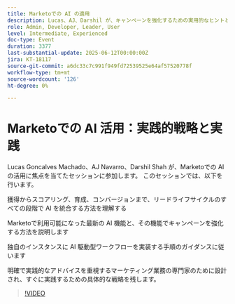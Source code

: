 ```yaml
---
title: Marketoでの AI の適用
description: Lucas、AJ、Darshil が、キャンペーンを強化するための実用的なヒントと新しいツールを使用して、リードスコアリングからコンバージョンまで、Marketoで AI を使用する方法を説明します。
role: Admin, Developer, Leader, User
level: Intermediate, Experienced
doc-type: Event
duration: 3377
last-substantial-update: 2025-06-12T00:00:00Z
jira: KT-18117
source-git-commit: a6dc33c7c991f949fd72539525e64af57520778f
workflow-type: tm+mt
source-wordcount: '126'
ht-degree: 0%

---
```



# Marketoでの AI 活用：実践的戦略と実践

Lucas Goncalves Machado、AJ Navarro、Darshil Shah が、Marketoでの AI の活用に焦点を当てたセッションに参加します。 このセッションでは、以下を行います。

獲得からスコアリング、育成、コンバージョンまで、リードライフサイクルのすべての段階で AI を統合する方法を理解する

Marketoで利用可能になった最新の AI 機能と、その機能でキャンペーンを強化する方法を説明します

独自のインスタンスに AI 駆動型ワークフローを実装する手順のガイダンスに従います

明確で実践的なアドバイスを重視するマーケティング業務の専門家のために設計され、すぐに実践するための具体的な戦略を残します。

>[!VIDEO](https://video.tv.adobe.com/v/3458514/?learn=on&enablevpops)
